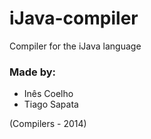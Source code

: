 # iJava-compiler
Compiler for the iJava language

### Made by:
* Inês Coelho
* Tiago Sapata

(Compilers - 2014)
